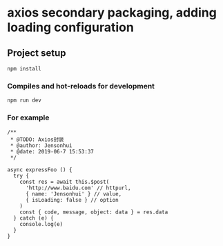 # axios secondary packaging, adding loading configuration

## Project setup
```
npm install
```

### Compiles and hot-reloads for development
```
npm run dev
```


### For example
```
/**
 * @TODO: Axios封装
 * @author: Jensonhui
 * @date: 2019-06-7 15:53:37
 */

async expressFoo () {
  try {
    const res = await this.$post(
      'http://www.baidu.com' // httpurl,
      { name: 'Jensonhui' } // value,
      { isLoading: false } // option
    )
    const { code, message, object: data } = res.data
  } catch (e) {
    console.log(e)
  }
}
```
